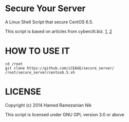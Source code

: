 Secure Your Server
==================

A Linux Shell Script that secure CentOS 6.5.

This script is based on articles from cyberciti.biz. [1](http://www.cyberciti.biz/tips/linux-security.html), [2](http://www.cyberciti.biz/tips/linux-unix-bsd-openssh-server-best-practices.html)

HOW TO USE IT
=============
    cd /root
    git clone https://github.com/iCEAGE/secure_server/
    /root/secure_server/centos6.5.sh

LICENSE
=======
Copyright (c) 2014 Hamed Ramezanian Nik

This script is licensed under GNU GPL version 3.0 or above
